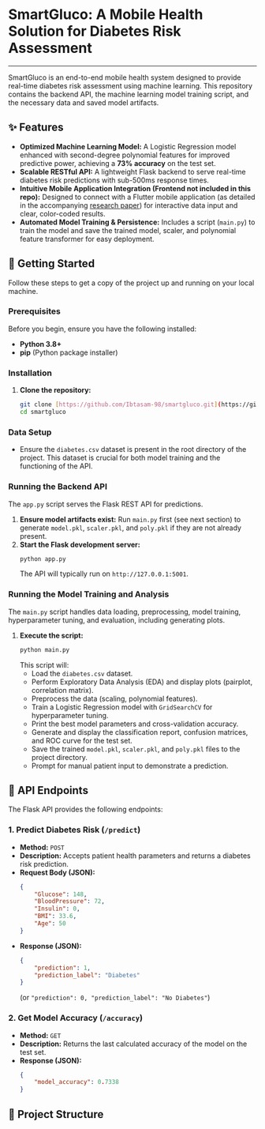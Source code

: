 # SmartGluco: A Mobile Health Solution for Diabetes Risk Assessment

---

SmartGluco is an end-to-end mobile health system designed to provide real-time diabetes risk assessment using machine learning. This repository contains the backend API, the machine learning model training script, and the necessary data and saved model artifacts.

## ✨ Features

* **Optimized Machine Learning Model:** A Logistic Regression model enhanced with second-degree polynomial features for improved predictive power, achieving a **73% accuracy** on the test set.
* **Scalable RESTful API:** A lightweight Flask backend to serve real-time diabetes risk predictions with sub-500ms response times.
* **Intuitive Mobile Application Integration (Frontend not included in this repo):** Designed to connect with a Flutter mobile application (as detailed in the accompanying [research paper](https://github.com/Ibtasam-98/smartgluco/blob/main/smartGluco.pdf)) for interactive data input and clear, color-coded results.
* **Automated Model Training & Persistence:** Includes a script (`main.py`) to train the model and save the trained model, scaler, and polynomial feature transformer for easy deployment.

## 🚀 Getting Started

Follow these steps to get a copy of the project up and running on your local machine.

### Prerequisites

Before you begin, ensure you have the following installed:

* **Python 3.8+**
* **pip** (Python package installer)

### Installation

1.  **Clone the repository:**
    ```bash
    git clone [https://github.com/Ibtasam-98/smartgluco.git](https://github.com/Ibtasam-98/smartgluco.git)
    cd smartgluco
    ```

### Data Setup

* Ensure the `diabetes.csv` dataset is present in the root directory of the project. This dataset is crucial for both model training and the functioning of the API.

### Running the Backend API

The `app.py` script serves the Flask REST API for predictions.

1.  **Ensure model artifacts exist:** Run `main.py` first (see next section) to generate `model.pkl`, `scaler.pkl`, and `poly.pkl` if they are not already present.
2.  **Start the Flask development server:**
    ```bash
    python app.py
    ```
    The API will typically run on `http://127.0.0.1:5001`.

### Running the Model Training and Analysis

The `main.py` script handles data loading, preprocessing, model training, hyperparameter tuning, and evaluation, including generating plots.

1.  **Execute the script:**
    ```bash
    python main.py
    ```
    This script will:
    * Load the `diabetes.csv` dataset.
    * Perform Exploratory Data Analysis (EDA) and display plots (pairplot, correlation matrix).
    * Preprocess the data (scaling, polynomial features).
    * Train a Logistic Regression model with `GridSearchCV` for hyperparameter tuning.
    * Print the best model parameters and cross-validation accuracy.
    * Generate and display the classification report, confusion matrices, and ROC curve for the test set.
    * Save the trained `model.pkl`, `scaler.pkl`, and `poly.pkl` files to the project directory.
    * Prompt for manual patient input to demonstrate a prediction.

## 🤖 API Endpoints

The Flask API provides the following endpoints:

### 1. Predict Diabetes Risk (`/predict`)

* **Method:** `POST`
* **Description:** Accepts patient health parameters and returns a diabetes risk prediction.
* **Request Body (JSON):**
    ```json
    {
        "Glucose": 148,
        "BloodPressure": 72,
        "Insulin": 0,
        "BMI": 33.6,
        "Age": 50
    }
    ```
* **Response (JSON):**
    ```json
    {
        "prediction": 1,
        "prediction_label": "Diabetes"
    }
    ```
    (or `"prediction": 0, "prediction_label": "No Diabetes"`)

### 2. Get Model Accuracy (`/accuracy`)

* **Method:** `GET`
* **Description:** Returns the last calculated accuracy of the model on the test set.
* **Response (JSON):**
    ```json
    {
        "model_accuracy": 0.7338
    }
    ```

## 📂 Project Structure
